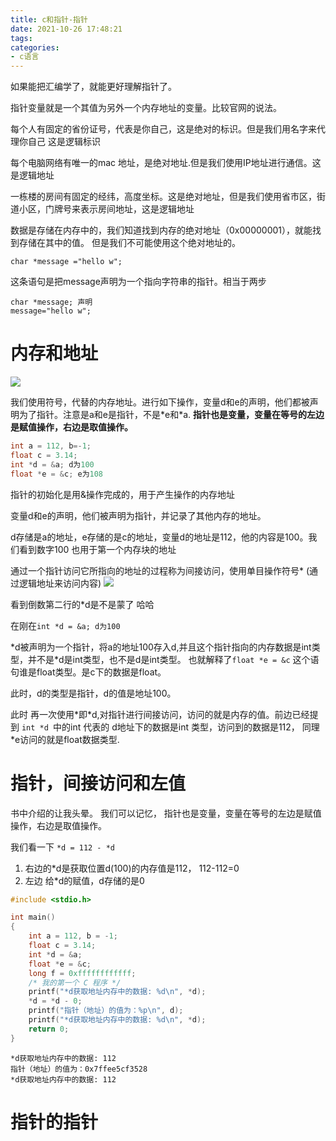 ```yaml
---
title: c和指针-指针
date: 2021-10-26 17:48:21
tags:
categories:
- c语言
---
```


如果能把汇编学了，就能更好理解指针了。

指针变量就是一个其值为另外一个内存地址的变量。比较官网的说法。

每个人有固定的省份证号，代表是你自己，这是绝对的标识。但是我们用名字来代理你自己 这是逻辑标识

每个电脑网络有唯一的mac 地址，是绝对地址.但是我们使用IP地址进行通信。这是逻辑地址

一栋楼的房间有固定的经纬，高度坐标。这是绝对地址，但是我们使用省市区，街道小区，门牌号来表示房间地址，这是逻辑地址

数据是存储在内存中的，我们知道找到内存的绝对地址（0x00000001），就能找到存储在其中的值。 但是我们不可能使用这个绝对地址的。

`char *message ="hello w";`

这条语句是把message声明为一个指向字符串的指针。相当于两步
```
char *message; 声明
message="hello w";
```
# 内存和地址 


![](20211026195913.jpg)

我们使用符号，代替的内存地址。进行如下操作，变量d和e的声明，他们都被声明为了指针。注意是a和e是指针，不是\*e和\*a. **指针也是变量，变量在等号的左边是赋值操作，右边是取值操作。**
```c
int a = 112, b=-1;
float c = 3.14;
int *d = &a; d为100
float *e = &c; e为108
```
指针的初始化是用&操作完成的，用于产生操作的内存地址

变量d和e的声明，他们被声明为指针，并记录了其他内存的地址。

d存储是a的地址，e存储的是c的地址，变量d的地址是112，他的内容是100。我们看到数字100 也用于第一个内存块的地址

通过一个指针访问它所指向的地址的过程称为间接访问，使用单目操作符号* (通过逻辑地址来访问内容)
![](20211026203414.jpg)

看到倒数第二行的*d是不是蒙了 哈哈

在刚在`int *d = &a; d为100`

*d被声明为一个指针，将a的地址100存入d,并且这个指针指向的内存数据是int类型，并不是\*d是int类型，也不是d是int类型。 也就解释了`float *e = &c` 这个语句谁是float类型。是c下的数据是float。  

此时，d的类型是指针，d的值是地址100。 

此时 再一次使用\*即*d,对指针进行间接访问，访问的就是内存的值。前边已经提到 `int *d `中的int 代表的 d地址下的数据是int 类型，访问到的数据是112， 同理\*e访问的就是float数据类型.

# 指针，间接访问和左值

书中介绍的让我头晕。 我们可以记忆， 指针也是变量，变量在等号的左边是赋值操作，右边是取值操作。

我们看一下 `*d = 112 - *d`

1. 右边的*d是获取位置d(100)的内存值是112， 112-112=0
2. 左边 给*d的赋值，d存储的是0

```c
#include <stdio.h>

int main()
{
    int a = 112, b = -1;
    float c = 3.14;
    int *d = &a;
    float *e = &c;
    long f = 0xffffffffffff;
    /* 我的第一个 C 程序 */
    printf("*d获取地址内存中的数据: %d\n", *d);
    *d = *d - 0;
    printf("指针（地址）的值为：%p\n", d);
    printf("*d获取地址内存中的数据: %d\n", *d);
    return 0;
}
```

```shell
*d获取地址内存中的数据: 112
指针（地址）的值为：0x7ffee5cf3528
*d获取地址内存中的数据: 112
```

# 指针的指针